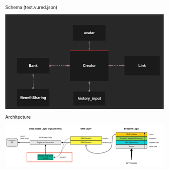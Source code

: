 Schema (test.vured.json)

![](image/README/1646558460527.png)

Architecture

![](image/README/1646558523203.png)

